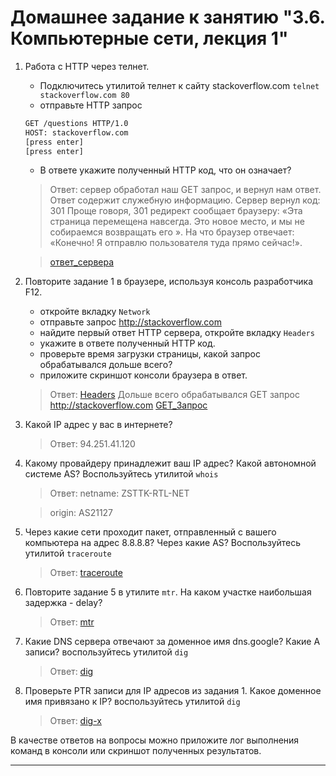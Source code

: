 # Домашнее задание к занятию "3.6. Компьютерные сети, лекция 1"

1. Работа c HTTP через телнет.
    - Подключитесь утилитой телнет к сайту stackoverflow.com
    `telnet stackoverflow.com 80`
    - отправьте HTTP запрос
    ```bash
    GET /questions HTTP/1.0
    HOST: stackoverflow.com
    [press enter]
    [press enter]
    ```
    - В ответе укажите полученный HTTP код, что он означает?

    > Ответ: сервер обработал наш GET запрос, и вернул нам ответ. Ответ содержит служебную информацию. Сервер вернул код: 301 Проще говоря, 301 редирект сообщает браузеру: «Эта страница перемещена навсегда. Это новое место, и мы не собираемся возвращать его ». На что браузер отвечает: «Конечно! Я отправлю пользователя туда прямо сейчас!».
    
    > [ответ_сервера](telnet_stackoverflow.com.png)

1. Повторите задание 1 в браузере, используя консоль разработчика F12.
    - откройте вкладку `Network`
    - отправьте запрос http://stackoverflow.com
    - найдите первый ответ HTTP сервера, откройте вкладку `Headers`
    - укажите в ответе полученный HTTP код.
    - проверьте время загрузки страницы, какой запрос обрабатывался дольше всего?
    - приложите скриншот консоли браузера в ответ.
    > Ответ: [Headers](Headers.png)
    > Дольше всего обрабатывался GET запрос http://stackoverflow.com
    > [GET_Запрос](GET.png)
1. Какой IP адрес у вас в интернете?
    > Ответ: 94.251.41.120
1. Какому провайдеру принадлежит ваш IP адрес? Какой автономной системе AS? Воспользуйтесь утилитой `whois`
    > Ответ: netname: ZSTTK-RTL-NET
    
    > origin: AS21127

1. Через какие сети проходит пакет, отправленный с вашего компьютера на адрес 8.8.8.8? Через какие AS? Воспользуйтесь утилитой `traceroute`
    > Ответ: [traceroute](traceroute.png)
1. Повторите задание 5 в утилите `mtr`. На каком участке наибольшая задержка - delay?
    > Ответ: [mtr](mtr.png)
1. Какие DNS сервера отвечают за доменное имя dns.google? Какие A записи? воспользуйтесь утилитой `dig`
    > Ответ: [dig](dig.png)
1. Проверьте PTR записи для IP адресов из задания 1. Какое доменное имя привязано к IP? воспользуйтесь утилитой `dig`
    > Ответ: [dig-x](dig-x.png)

В качестве ответов на вопросы можно приложите лог выполнения команд в консоли или скриншот полученных результатов.

---